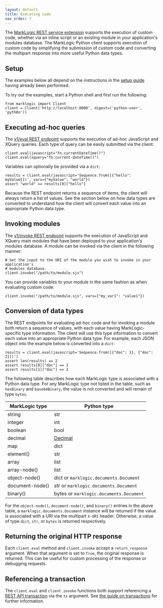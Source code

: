 ```yaml
---
layout: default
title: Executing code
nav_order: 7
---
```


The [MarkLogic REST service extension](https://docs.marklogic.com/REST/client/service-extension) supports the
execution of custom code, whether via an inline script or an existing module in your application's modules database. 
The MarkLogic Python client supports execution of custom code by simplifying the submission of custom code
and converting the multipart response into more useful Python data types.

## Setup

The examples below all depend on the instructions in the [setup guide](example-setup.md) having already been performed.

To try out the examples, start a Python shell and first run the following:

```
from marklogic import Client
client = Client('http://localhost:8000', digest=('python-user', 'pyth0n'))
```

## Executing ad-hoc queries

The [v1/eval REST endpoint](https://docs.marklogic.com/REST/POST/v1/eval) supports the execution of ad-hoc JavaScript 
and XQuery queries. Each type of query can be easily submitted via the client:

```
client.eval(javascript="fn.currentDateTime()")
client.eval(xquery="fn:current-dateTime()")
```

Variables can optionally be provided via a `dict`:

```
results = client.eval(javascript='Sequence.from([{"hello": myValue}])', vars={"myValue": "world"})
assert "world" == results[0]["hello"]
```

Because the REST endpoint returns a sequence of items, the client will always return a list of values. See the section
below on how data types are converted to understand how the client will convert each value into an appropriate Python
data type.

## Invoking modules

The [v1/invoke REST endpoint](https://docs.marklogic.com/REST/POST/v1/invoke) supports the execution of JavaScript
and XQuery main modules that have been deployed to your application's modules database. A module can be invoked via
the client in the following manner:

```
# Set the input to the URI of the module you wish to invoke in your application's 
# modules database.
client.invoke("/path/to/module.sjs")
```

You can provide variables to your module in the same fashion as when evaluating custom code:

```
client.invoke("/path/to/module.sjs", vars={"my_var1": "value1"})
```

## Conversion of data types

The REST endpoints for evaluating ad-hoc code and for invoking a module both return a sequence of values, with each 
value having MarkLogic-specific type information. The client will use this type information to convert each value into
an appropriate Python data type. For example, each JSON object into the example below is converted into a `dict`:

```
results = client.eval(javascript='Sequence.from([{"doc": 1}, {"doc": 2}])')
assert len(results) == 2
assert results[0]["doc"] == 1
assert results[1]["doc"] == 2
```

The following table describes how each MarkLogic type is associated with a Python data type. For any 
MarkLogic type not listed in the table, such as `hexBinary` and `base64Binary`, the value is not converted and will 
remain of type `bytes`. 

| MarkLogic type | Python type | 
| --- | --- |
| string | str |
| integer | int |
| boolean | bool |
| decimal | [Decimal](https://docs.python.org/3/library/decimal.html) |
| map | dict |
| element() | str |
| array | list |
| array-node() | list |
| object-node() | dict or `marklogic.documents.Document` |
| document-node() | str or `marklogic.documents.Document` |
| binary() | bytes or `marklogic.documents.Document` | 

For the `object-node()`, `document-node()`, and `binary()` entries in the above table, a 
`marklogic.documents.Document` instance will be returned if the value is associated with a URI via 
the multipart `X-URI` header. Otherwise, a value of type `dict`, `str`, or `bytes` is returned respectively.

## Returning the original HTTP response

Each `client.eval` method and `client.invoke` accept a `return_response` argument. When that
argument is set to `True`, the original response is returned. This can be useful for custom
processing of the response or debugging requests.

## Referencing a transaction

The `client.eval` and `client.invoke` functions both support referencing a 
[REST API transaction](https://docs.marklogic.com/REST/client/transaction-management) via the `tx` 
argument. See [the guide on transactions](transactions.md) for further information.
